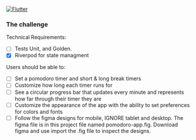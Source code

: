 [![Flutter](https://github.com/asvirts/pomodoro/actions/workflows/flutter.yml/badge.svg?branch=main)](https://github.com/asvirts/pomodoro/actions/workflows/flutter.yml)

### The challenge

Technical Requirements:

- [ ] Tests Unit, and Golden.
- [x] Riverpod for state managment

Users should be able to:

- [ ] Set a pomodoro timer and short & long break timers
- [ ] Customize how long each timer runs for
- [ ] See a circular progress bar that updates every minute and represents how far through their timer they are
- [ ] Customize the appearance of the app with the ability to set preferences for colors and fonts
- [ ] Follow the figma designs for mobile, IGNORE tablet and desktop. The figma file is in this project file named pomodoro-app.fig. Download figma and use import the .fig file to inspect the designs.
